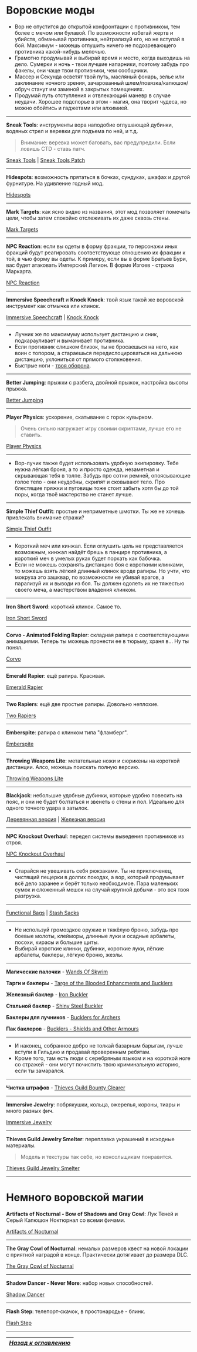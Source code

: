# Воровские моды

+ Вор не опустится до открытой конфронтации с противником, тем более с мечом или булавой. По возможности избегай жертв и убийств, обманывай противника, нейтрализуй его, но не вступай в бой. Максимум - можешь оглушить ничего не подозревающего противника какой-нибудь мелочью.
+ Грамотно продумывай и выбирай время и место, когда выходишь на дело. Сумерки и ночь - твои лучшие напарники, поэтому забудь про факелы, они чаще твои противники, чем сообщники.
+ Массер и Секунда осветят твой путь, масляный фонарь, зелье или заклинание ночного зрения, зачарованный шлем/повязка/капюшон/обруч станут им заменой в закрытых помещениях.
+ Продумай путь отступления и отвлекающий маневр в случае неудачи. Хорошее подспорье в этом - магия, она творит чудеса, но можно обойтись и гаджетами или алхимией.

------

**Sneak Tools**: инструменты вора наподобие оглушающей дубинки, водяных стрел и веревки для подъема по ней, и т.д.

> Внимание: веревка может баговать, вас предупредили. Если ловишь CTD - ставь патч.

[Sneak Tools](http://www.nexusmods.com/skyrim/mods/19447/) | [Sneak Tools Patch](http://www.nexusmods.com/skyrim/mods/39686/)

------

**Hidespots**: возможность прятаться в бочках, сундуках, шкафах и другой фурнитуре. На удивление годный мод.

[Hidespots](http://www.nexusmods.com/skyrim/mods/55264/)

------

**Mark Targets**: как ясно видно из названия, этот мод позволяет помечать цели, чтобы затем спокойно отслеживать их даже сквозь стены.

[Mark Targets](http://www.nexusmods.com/skyrim/mods/32811/)

------

**NPC Reaction**: если вы одеты в форму фракции, то персонажи иных фракций будут реагировать соответствующе отношению их фракции к той, в чью форму вы одеты. К примеру, если вы в форме Братьев Бури, вас будет атаковать Имперский Легион. В форме Изгоев - стража Маркарта.

[NPC Reaction](http://www.nexusmods.com/skyrim/mods/65243/)

------

**Immersive Speechcraft** и **Knock Knock**: твой язык такой же воровской инструмент как отмычка или клинок.

[Immersive Speechcraft](http://www.nexusmods.com/skyrim/mods/63874/) | [Knock Knock](http://www.nexusmods.com/skyrim/mods/36192/)

------

+ Лучник же по максимуму использует дистанцию и сник, подкарауливает и выманивает противника.
+ Если противник слишком близок, ты не бросаешься на него, как воин с топором, а стараешься передислоцироваться на дальнюю дистанцию, уклониться от прямого столкновения.
+ Быстрые ноги - [твоя оборона](https://www.youtube.com/watch?v=DpV9g6jM9w8).

------

**Better Jumping**: прыжки с разбега, двойной прыжок, настройка высоты прыжка.

[Better Jumping](http://www.nexusmods.com/skyrim/mods/65044/)

------

**Player Physics**: ускорение, скатывание с горок кувырком.

> Очень сильно нагружает игру своими скриптами, лучше его не ставить.

[Player Physics](http://www.nexusmods.com/skyrim/mods/38572/)

------

+ Вор-лучик также будет использовать удобную экипировку. Тебе нужна лёгкая броня, а то и просто одежда, незаметная и скрывающая тебя в толпе. Забудь про сотни ремней, опоясывающие голое тело - они неудобны, скрипят и сковывают тело. Про блестящие пряжки и пуговицы тоже стоит забыть хотя бы до той поры, когда твоё мастерство не станет лучше.

------

**Simple Thief Outfit**: простые и неприметные шмотки. Ты же не хочешь привлекать внимание стражи?

[Simple Thief Outfit](http://www.nexusmods.com/skyrim/mods/67087/)

------

+ Короткий меч или кинжал. Если оглушить цель не представляется возможным, кинжал найдёт брешь в панцире противника, а короткий меч в умелых руках будет порхать как бабочка.
+ Если не можешь сохранять дистанцию боя с короткими клинками, то можешь взять лёгкий длинный клинок вроде рапиры. Но учти, что мокруха это зашквар, по возможности не убивай врагов, а парализуй их и выводи из боя. Ты должен одолеть их не тяжестью своего меча, а мастерством владения клинком.

------

**Iron Short Sword**: короткий клинок. Самое то.

[Iron Short Sword](http://www.nexusmods.com/skyrim/mods/53681/)

------

**Corvo - Animated Folding Rapier**: складная рапира с соответствующими анимациями. Теперь ты можешь пронести ее в тюрьму, храня в... Ну ты понял.

[Corvo](http://www.nexusmods.com/skyrim/mods/46046/)

------

**Emerald Rapier**: ещё рапира. Красивая.

[Emerald Rapier](http://www.nexusmods.com/skyrim/mods/17228/)

------

**Two Rapiers**: ещё две простые рапиры. Довольно неплохие.

[Two Rapiers](http://www.nexusmods.com/skyrim/mods/33639/)

------

**Emberspite**: рапира с клинком типа "фламберг".

[Emberspite](http://www.nexusmods.com/skyrim/mods/40125/)

------

**Throwing Weapons Lite**: метательные ножи и сюрикены на короткой дистанции. Алсо, можешь поискать полную версию.

[Throwing Weapons Lite](http://www.nexusmods.com/skyrim/mods/62017/)

------

**Blackjack**: небольшие удобные дубинки, которые удобно повесить на пояс, и они не будет болтаться и звенеть о стены и пол. Идеально для одного точного удара в затылок.

[Деревянная версия](http://www.nexusmods.com/skyrim/mods/33034/) | [Железная версия](http://www.nexusmods.com/skyrim/mods/32670/)

------

**NPC Knockout Overhaul**: передел системы выведения противников из строя.

[NPC Knockout Overhaul](http://www.nexusmods.com/skyrim/mods/52681/)

------

+ Старайся не увешивать себя рюкзаками. Ты не приключенец, чистящий пещерки в долгих походах, а вор, который продумывает всё дело заранее и берёт только необходимое. Пара маленьких сумок и сложенный мешок на случай крупной добычи - это вся твоя разгрузка.

------

[Functional Bags](http://www.nexusmods.com/skyrim/mods/50589/) | [Stash Sacks](http://www.nexusmods.com/skyrim/mods/43621/)

------

+ Не используй громоздкое оружие и тяжёлую броню, забудь про боевые молоты, клейморы, длинные луки и осадные арбалеты, посохи, кирасы и большие щиты.
+ Выбирай короткие клинки, дубинки, короткие луки, лёгкие арбалеты, баклеры, лёгкую броню, жезлы.

------

**Магические палочки** - [Wands Of Skyrim](http://www.nexusmods.com/skyrim/mods/48669/)

**Тарги и баклеры** - [Targe of the Blooded Enhancments and Bucklers](http://www.nexusmods.com/skyrim/mods/25623/)

**Железный баклер** - [Iron Buckler](http://www.nexusmods.com/skyrim/mods/60183/)

**Стальной баклер** - [Shiny Steel Buckler](http://www.nexusmods.com/skyrim/mods/60471/)

**Баклеры для лучников** - [Bucklers for Archers](http://www.nexusmods.com/skyrim/mods/24650/)

**Пак баклеров** - [Bucklers - Shields and Other Armours](http://www.nexusmods.com/skyrim/mods/5315/)

------

+ И наконец, собранное добро не толкай базарным барыгам, лучше вступи в Гильдию и продавай проверенным ребятам.
+ Кроме того, там есть люди с серебряным языком и на короткой ноге со стражей - они могут почистить твою криминальную историю, если ты замарался.

------

**Чистка штрафов** - [Thieves Guild Bounty Clearer](http://www.nexusmods.com/skyrim/mods/55800/)

------

**Immersive Jewelry**: побрякушки, кольца, ожерелья, короны, тиары и много разных фич.

[Immersive Jewelry](http://www.nexusmods.com/skyrim/mods/64283/)

------

**Thieves Guild Jewelry Smelter**: переплавка украшений в исходные материалы.

> Модель и текстуры так себе, но консольщикам понравится.

[Thieves Guild Jewelry Smelter](http://www.nexusmods.com/skyrim/mods/55499/)

------

# Немного воровской магии

**Artifacts of Nocturnal - Bow of Shadows and Gray Cowl**: Лук Теней и Серый Капюшон Ноктюрнал со всеми фичами.

[Artifacts of Nocturnal](http://www.nexusmods.com/skyrim/mods/64822/)

------

**The Gray Cowl of Nocturnal**: немалых размеров квест на новой локации с приятной наградой в конце. Практически дотягивает до размера DLC.

[The Gray Cowl of Nocturnal](http://www.nexusmods.com/skyrim/mods/64651/)

------

**Shadow Dancer - Never More**: набор новых способностей.

[Shadow Dancer](http://www.nexusmods.com/skyrim/mods/64486/)

------

**Flash Step**: телепорт-скачок, в простонародье - блинк.

[Flash Step](http://www.nexusmods.com/skyrim/mods/12770/)

------

|[*Назад к оглавлению*](../01_Оглавление.md)|
|:---:|
